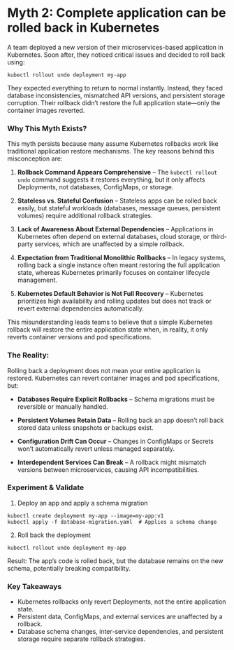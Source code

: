 # Myth 2: Complete application can be rolled back in Kubernetes
A team deployed a new version of their microservices-based application in Kubernetes. Soon after, they noticed critical issues and decided to roll back using:
```
kubectl rollout undo deployment my-app
```
They expected everything to return to normal instantly. Instead, they faced database inconsistencies, mismatched API versions, and persistent storage corruption. Their rollback didn’t restore the full application state—only the container images reverted.

### Why This Myth Exists?
This myth persists because many assume Kubernetes rollbacks work like traditional application restore mechanisms. The key reasons behind this misconception are:

1. **Rollback Command Appears Comprehensive** – The `kubectl rollout undo` command suggests it restores everything, but it only affects Deployments, not databases, ConfigMaps, or storage.

2. **Stateless vs. Stateful Confusion** – Stateless apps can be rolled back easily, but stateful workloads (databases, message queues, persistent volumes) require additional rollback strategies.

3. **Lack of Awareness About External Dependencies** – Applications in Kubernetes often depend on external databases, cloud storage, or third-party services, which are unaffected by a simple rollback.

4. **Expectation from Traditional Monolithic Rollbacks** – In legacy systems, rolling back a single instance often meant restoring the full application state, whereas Kubernetes primarily focuses on container lifecycle management.

5. **Kubernetes Default Behavior is Not Full Recovery** – Kubernetes prioritizes high availability and rolling updates but does not track or revert external dependencies automatically.

This misunderstanding leads teams to believe that a simple Kubernetes rollback will restore the entire application state when, in reality, it only reverts container versions and pod specifications.

### The Reality: 
Rolling back a deployment does not mean your entire application is restored. Kubernetes can revert container images and pod specifications, but:

- **Databases Require Explicit Rollbacks** – Schema migrations must be reversible or manually handled.

- **Persistent Volumes Retain Data** – Rolling back an app doesn’t roll back stored data unless snapshots or backups exist.

- **Configuration Drift Can Occur** – Changes in ConfigMaps or Secrets won’t automatically revert unless managed separately.

- **Interdependent Services Can Break** – A rollback might mismatch versions between microservices, causing API incompatibilities.

### Experiment & Validate
1. Deploy an app and apply a schema migration
```
kubectl create deployment my-app --image=my-app:v1  
kubectl apply -f database-migration.yaml  # Applies a schema change  
```
2. Roll back the deployment
```
kubectl rollout undo deployment my-app  
```
Result: The app’s code is rolled back, but the database remains on the new schema, potentially breaking compatibility.

### Key Takeaways
- Kubernetes rollbacks only revert Deployments, not the entire application state.
- Persistent data, ConfigMaps, and external services are unaffected by a rollback.
- Database schema changes, inter-service dependencies, and persistent storage require separate rollback strategies.
